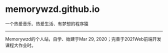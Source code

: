 # memorywzd.github.io
一个热爱音乐、热爱生活、有梦想的程序猿

***

Memorywzd的个人站，自学、始建于Mar 29, 2020；完善于2021Web前端开发课程大作业时。
